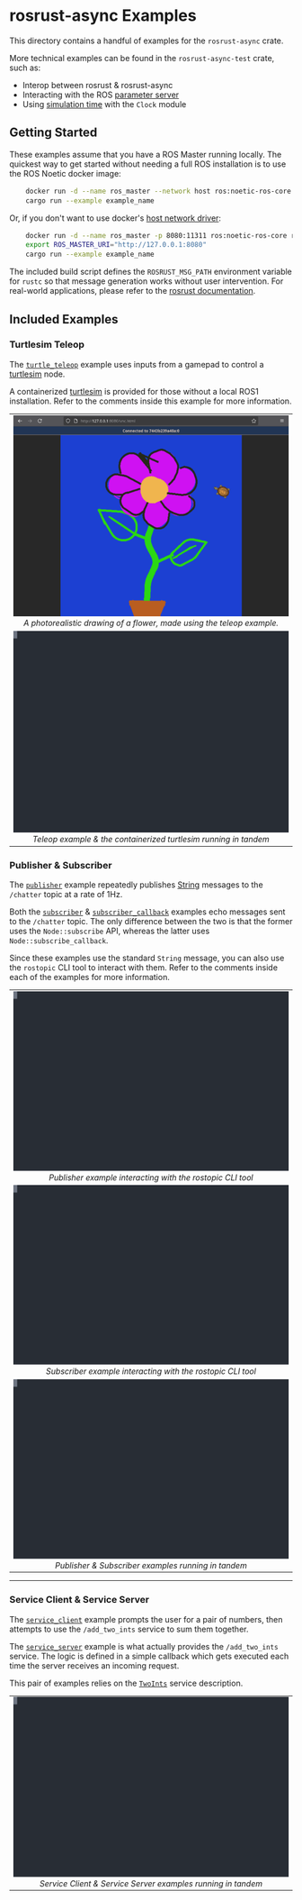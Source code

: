# rosrust-async Examples

This directory contains a handful of examples for the `rosrust-async` crate. 

More technical examples can be found in the `rosrust-async-test` crate, such as: 
* Interop between rosrust & rosrust-async
* Interacting with the ROS [parameter server](https://wiki.ros.org/Parameter%20Server)
* Using [simulation time](https://wiki.ros.org/Clock#Using_Simulation_Time_from_the_.2Fclock_Topic) with the `Clock` module


## Getting Started

These examples assume that you have a ROS Master running locally. The quickest way to get started without needing a full ROS installation is to use the ROS Noetic docker image:

```bash
    docker run -d --name ros_master --network host ros:noetic-ros-core roscore
    cargo run --example example_name
```

Or, if you don't want to use docker's [host network driver](https://docs.docker.com/engine/network/drivers/host/):

```bash
    docker run -d --name ros_master -p 8080:11311 ros:noetic-ros-core roscore
    export ROS_MASTER_URI="http://127.0.0.1:8080"
    cargo run --example example_name
```

The included build script defines the `ROSRUST_MSG_PATH` environment variable for `rustc` so that message generation works without user intervention. For real-world applications, please refer to the [rosrust documentation](https://github.com/adnanademovic/rosrust?tab=readme-ov-file#message-generation).


## Included Examples
### Turtlesim Teleop
The [`turtle_teleop`](turtle_teleop.rs) example uses inputs from a gamepad to control a [turtlesim](https://wiki.ros.org/turtlesim) node.


A containerized [turtlesim](turtlesim/docker-compose.yml) is provided for those without a local ROS1 installation. Refer to the comments inside this example for more information.
<table align="center">
  <tbody>
    <tr>
      <td align="center" width="50%">
        <img src="./assets/turtlesim-flower.png" width="100%">
        <br>
        <i>A photorealistic drawing of a flower, made using the teleop example.</i>
      </td>
    </tr>
    <tr>
      <td align="center" width="50%">
        <img src="./assets/example-turtlesim.svg" width="100%">
        <br>
        <i>Teleop example & the containerized turtlesim running in tandem</i>
      </td>
    </tr>
  </tbody>
</table>
 

### Publisher & Subscriber
The [`publisher`](publisher.rs) example repeatedly publishes [String](https://docs.ros.org/en/melodic/api/std_msgs/html/msg/String.html) messages to the `/chatter` topic at a rate of 1Hz.

Both the [`subscriber`](subscriber.rs) & [`subscriber_callback`](subscriber_callback.rs) examples echo messages sent to the `/chatter` topic. The only difference between the two is that the former uses the `Node::subscribe` API, whereas the latter uses `Node::subscribe_callback`.

Since these examples use the standard `String` message, you can also use the `rostopic` CLI tool to interact with them. 
Refer to the comments inside each of the examples for more information.

<table align="center">
  <tbody>
    <tr>
      <td align="center" width="50%">
        <img src="./assets/example-pub-rostopic.svg" width="100%">
        <br>
        <i>Publisher example interacting with the rostopic CLI tool</i>
      </td>
    </tr>
    <tr>
      <td align="center" width="50%">
        <img src="./assets/example-sub-rostopic.svg" width="100%">
        <br>
        <i>Subscriber example interacting with the rostopic CLI tool</i>
      </td>
    </tr>
    <tr>
      <td align="center" width="50%">
        <img src="./assets/example-pubsub.svg" width="100%">
        <br>
        <i>Publisher & Subscriber examples running in tandem</i>
      </td>
    </tr>
  </tbody>
</table>

---

### Service Client & Service Server
The [`service_client`](service_client.rs) example prompts the user for a pair of numbers, then attempts to use the `/add_two_ints` service to sum them together. 

The [`service_server`](service_server.rs) example is what actually provides the `/add_two_ints` service. The logic is defined in a simple callback which gets executed each time the server receives an incoming request.

This pair of examples relies on the [`TwoInts`](std_msgs/srv/TwoInts.srv) service description.


<table align="center">
  <tbody>
    <tr>
      <td align="center" width="50%">
        <img src="./assets/example-svcpair.svg">
        <br>
        <i>Service Client & Service Server examples running in tandem</i>
      </td>
    </tr>
  </tbody>
</table>
